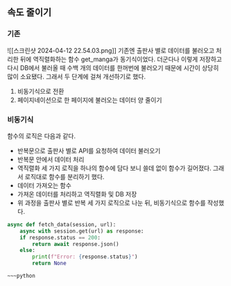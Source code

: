 ## 속도 줄이기
### 기존
![[스크린샷 2024-04-12 22.54.03.png]]
기존엔 출판사 별로 데이터를 불러오고 처리한 뒤에 역직렬화하는 함수 get_manga가 동기식이었다. 더군다나 이렇게 저장하고 다시 DB에서 불러올 때 수백 개의 데이터를 한꺼번에 불러오기 때문에 시간이 상당히 많이 소요됐다.
그래서 두 단계에 걸쳐 개선하기로 했다.
1. 비동기식으로 전환
2. 페이지네이션으로 한 페이지에 불러오는 데이터 양 줄이기
### 비동기식
함수의 로직은 다음과 같다.
* 반복문으로 출판사 별로 API를 요청하여 데이터 불러오기
* 반복문 안에서 데이터 처리
* 역직렬화
세 가지 로직을 하나의 함수에 담다 보니 쓸데 없이 함수가 길어졌다. 그래서 로직대로 함수를 분리하기 했다.
* 데이터 가져오는 함수
* 가져온 데이터를 처리하고 역직렬화 및 DB 저장
* 위 과정을 출판사 별로 반복
세 가지 로직으로 나눈 뒤, 비동기식으로 함수를 작성했다.
```python
async def fetch_data(session, url):
	async with session.get(url) as response:
	if response.status == 200:
		return await response.json()
	else:
		print(f"Error: {response.status}")
		return None

```

```ad-example
~~~python

```